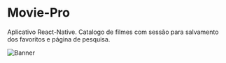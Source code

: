 # Movie-Pro
Aplicativo React-Native. Catalogo de filmes com sessão para salvamento dos favoritos e página de pesquisa.


![Banner](Banner.jpg)
